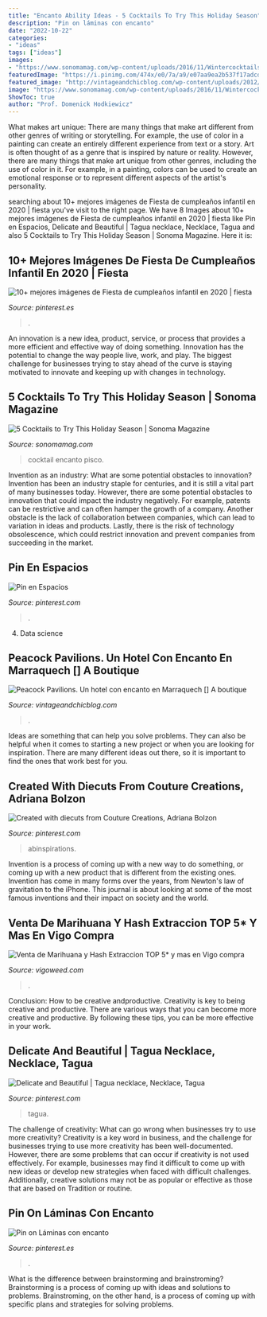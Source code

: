 ```yaml
---
title: "Encanto Ability Ideas - 5 Cocktails To Try This Holiday Season"
description: "Pin on láminas con encanto"
date: "2022-10-22"
categories:
- "ideas"
tags: ["ideas"]
images:
- "https://www.sonomamag.com/wp-content/uploads/2016/11/Wintercocktails114-768x537.jpg"
featuredImage: "https://i.pinimg.com/474x/e0/7a/a9/e07aa9ea2b537f17adcd996d1d1faef8.jpg"
featured_image: "http://vintageandchicblog.com/wp-content/uploads/2012/05/mesa-de-trabajo-suelo-pintado-con-plantilla.jpg"
image: "https://www.sonomamag.com/wp-content/uploads/2016/11/Wintercocktails114-768x537.jpg"
ShowToc: true
author: "Prof. Domenick Hodkiewicz"
---
```



What makes art unique: There are many things that make art different from other genres of writing or storytelling. For example, the use of color in a painting can create an entirely different experience from text or a story.
Art is often thought of as a genre that is inspired by nature or reality. However, there are many things that make art unique from other genres, including the use of color in it. For example, in a painting, colors can be used to create an emotional response or to represent different aspects of the artist's personality.

	

		
searching about 10+ mejores imágenes de Fiesta de cumpleaños infantil en 2020 | fiesta you've visit to the right page. We have 8 Images about 10+ mejores imágenes de Fiesta de cumpleaños infantil en 2020 | fiesta like Pin en Espacios, Delicate and Beautiful | Tagua necklace, Necklace, Tagua and also 5 Cocktails to Try This Holiday Season | Sonoma Magazine. Here it is:
		
    
## 10+ Mejores Imágenes De Fiesta De Cumpleaños Infantil En 2020 | Fiesta

<img loading=lazy src="https://i.pinimg.com/474x/e0/7a/a9/e07aa9ea2b537f17adcd996d1d1faef8.jpg" onerror="this.onerror=null;this.src='https://tse2.mm.bing.net/th?id=OIP.Wl9MiPQXK8J8Op-EEgYyiQAAAA&amp;pid=15.1';" alt="10+ mejores imágenes de Fiesta de cumpleaños infantil en 2020 | fiesta">

_Source: pinterest.es_

>. 

	

An innovation is a new idea, product, service, or process that provides a more efficient and effective way of doing something. Innovation has the potential to change the way people live, work, and play. The biggest challenge for businesses trying to stay ahead of the curve is staying motivated to innovate and keeping up with changes in technology.

    
## 5 Cocktails To Try This Holiday Season | Sonoma Magazine

<img loading=lazy src="https://www.sonomamag.com/wp-content/uploads/2016/11/Wintercocktails114-768x537.jpg" onerror="this.onerror=null;this.src='https://tse1.mm.bing.net/th?id=OIP.V7ujjTg3QlMyKtL5xzljIAHaFL&amp;pid=15.1';" alt="5 Cocktails to Try This Holiday Season | Sonoma Magazine">

_Source: sonomamag.com_

>cocktail encanto pisco. 

	

Invention as an industry: What are some potential obstacles to innovation?
Invention has been an industry staple for centuries, and it is still a vital part of many businesses today. However, there are some potential obstacles to innovation that could impact the industry negatively. For example, patents can be restrictive and can often hamper the growth of a company. Another obstacle is the lack of collaboration between companies, which can lead to variation in ideas and products. Lastly, there is the risk of technology obsolescence, which could restrict innovation and prevent companies from succeeding in the market.

    
## Pin En Espacios

<img loading=lazy src="https://i.pinimg.com/originals/1f/6c/0d/1f6c0d5f33de9ea4d9a06ac725ba0702.png" onerror="this.onerror=null;this.src='https://tse4.mm.bing.net/th?id=OIP.l3c5g_cT2RCTqLe5clZ6cQHaJJ&amp;pid=15.1';" alt="Pin en Espacios">

_Source: pinterest.com_

>. 

	

4. Data science 

    
## Peacock Pavilions. Un Hotel Con Encanto En Marraquech [] A Boutique

<img loading=lazy src="http://vintageandchicblog.com/wp-content/uploads/2012/05/mesa-de-trabajo-suelo-pintado-con-plantilla.jpg" onerror="this.onerror=null;this.src='https://tse2.mm.bing.net/th?id=OIP.eehvbgg483veApe0MyV2PwHaJp&amp;pid=15.1';" alt="Peacock Pavilions. Un hotel con encanto en Marraquech [] A boutique">

_Source: vintageandchicblog.com_

>. 

	

Ideas are something that can help you solve problems. They can also be helpful when it comes to starting a new project or when you are looking for inspiration. There are many different ideas out there, so it is important to find the ones that work best for you.

    
## Created With Diecuts From Couture Creations, Adriana Bolzon

<img loading=lazy src="https://i.pinimg.com/474x/4d/c5/0d/4dc50d9f448ca4aed4bc5a712f72b56c--creative-cards-cardmaking.jpg" onerror="this.onerror=null;this.src='https://tse1.mm.bing.net/th?id=OIP.oFipan20oeGkPDL8uKngyQAAAA&amp;pid=15.1';" alt="Created with diecuts from Couture Creations, Adriana Bolzon">

_Source: pinterest.com_

>abinspirations. 

	

Invention is a process of coming up with a new way to do something, or coming up with a new product that is different from the existing ones. Invention has come in many forms over the years, from Newton's law of gravitation to the iPhone. This journal is about looking at some of the most famous inventions and their impact on society and the world.

    
## Venta De Marihuana Y Hash Extraccion TOP 5* Y Mas En Vigo Compra

<img loading=lazy src="https://vigoweed.com/wp-content/uploads/2021/08/ayahuasca-ceremonia-1619002146-768x376.jpg" onerror="this.onerror=null;this.src='https://tse2.mm.bing.net/th?id=OIP.vriQ7Y75k251UOp-qoZ_ogHaDo&amp;pid=15.1';" alt="Venta de Marihuana y Hash Extraccion TOP 5* y mas en Vigo compra">

_Source: vigoweed.com_

>. 

	

Conclusion: How to be creative andproductive.
Creativity is key to being creative and productive. There are various ways that you can become more creative and productive. By following these tips, you can be more effective in your work.

    
## Delicate And Beautiful | Tagua Necklace, Necklace, Tagua

<img loading=lazy src="https://i.pinimg.com/originals/a4/40/b8/a440b88737f7909ef41f91c893a144f3.jpg" onerror="this.onerror=null;this.src='https://tse4.mm.bing.net/th?id=OIP.CRRQg7Rowwyo-gRI7612ZwHaE0&amp;pid=15.1';" alt="Delicate and Beautiful | Tagua necklace, Necklace, Tagua">

_Source: pinterest.com_

>tagua. 

	

The challenge of creativity: What can go wrong when businesses try to use more creativity?
Creativity is a key word in business, and the challenge for businesses trying to use more creativity has been well-documented. However, there are some problems that can occur if creativity is not used effectively. For example, businesses may find it difficult to come up with new ideas or develop new strategies when faced with difficult challenges. Additionally, creative solutions may not be as popular or effective as those that are based on Tradition or routine.

    
## Pin On Láminas Con Encanto

<img loading=lazy src="https://i.pinimg.com/originals/be/5e/43/be5e430ab01310bc6242c7df01121a31.jpg" onerror="this.onerror=null;this.src='https://tse4.mm.bing.net/th?id=OIP.3HXI3oLdwipr19Tx_BcM5gAAAA&amp;pid=15.1';" alt="Pin on Láminas con encanto">

_Source: pinterest.es_

>. 

	

What is the difference between brainstorming and brainstroming?
Brainstorming is a process of coming up with ideas and solutions to problems. Brainstroming, on the other hand, is a process of coming up with specific plans and strategies for solving problems.

